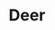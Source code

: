 ---
layout: gallery
title: Deer
weight: 4
permalink: /gallery/deer/
featured_image_path:  /assets/images/gallery/deer/Oklahoma-w_t_sm.jpg
images:
  - title: Oklahoma W/T
    small_image_path: /assets/images/gallery/deer/Oklahoma-w_t_sm.jpg
    large_image_path: /assets/images/gallery/deer/Oklahoma-w_t.jpg
  - title: Colorado Mulie 244 4/8 in.
    small_image_path: /assets/images/gallery/deer/Colorado-244-Mulie_sm.jpg
    large_image_path: /assets/images/gallery/deer/Colorado-244-Mulie.jpg
  - title: Colorado 42in. Mulie
    small_image_path: /assets/images/gallery/deer/Colorado-42in-Mulie_sm.jpg
    large_image_path: /assets/images/gallery/deer/Colorado-42in-Mulie.jpg
  - title: Brian and Cassie Pedestal Caribou
    small_image_path: /assets/images/gallery/deer/Brian-and-Cassie-Pedestal-Caribou_sm.jpg
    large_image_path: /assets/images/gallery/deer/Brian-and-Cassie-Pedestal-Caribou.jpg
  - title: Hugh May Pedestal Mulie
    small_image_path: /assets/images/gallery/deer/Hugh-May-Pedestal-Mulie_sm.jpg
    large_image_path: /assets/images/gallery/deer/Hugh-May-Pedestal-Mulie.jpg
  - title: White Fallow
    small_image_path: /assets/images/gallery/deer/White-Fallow_04-04-10_sm.jpg
    large_image_path: /assets/images/gallery/deer/White-Fallow_04-04-10_lg.jpg
  - title: Brians Colorado Mulie
    small_image_path: /assets/images/gallery/deer/P1010968_sm.jpg
    large_image_path: /assets/images/gallery/deer/P1010968.jpg
  - title: Hugh May archery mulie
    small_image_path: /assets/images/gallery/deer/Hugh-May-archery-mulie02_sm.jpg
    large_image_path: /assets/images/gallery/deer/Hugh-May-archery-mulie02.jpg
  - title: Hugh May archery mulie
    small_image_path: /assets/images/gallery/deer/Hugh-May-archery-mulie01_sm.jpg
    large_image_path: /assets/images/gallery/deer/Hugh-May-archery-mulie01.jpg
  - title: Anne's Colorado Archery Mulie
    small_image_path: /assets/images/gallery/deer/P1010059_sm.jpg
    large_image_path: /assets/images/gallery/deer/P1010059.jpg
  - title: Bobbies Colorado Mule Deer
    small_image_path: /assets/images/gallery/deer/Bobbies-Colorado-Mule-deer_sm.jpg
    large_image_path: /assets/images/gallery/deer/Bobbies-Colorado-Mule-deer.jpg
  - title: Colorado Mulie
    small_image_path: /assets/images/gallery/deer/colorado-mulie_sm.jpg
    large_image_path: /assets/images/gallery/deer/colorado-mulie.jpg
  - title: Mindys 07 archery Mulie
    small_image_path: /assets/images/gallery/deer/P1000798_sm.jpg
    large_image_path: /assets/images/gallery/deer/P1000798.jpg
  - title: 5 X 5 Mulie Melissa Ray
    small_image_path: /assets/images/gallery/deer/5by5_mulie_melissa_ray_sm.jpg
    large_image_path: /assets/images/gallery/deer/5by5_mulie_melissa_ray.jpg
  - title: A 30-inch Colorado Mulie - Robert Prince
    small_image_path: /assets/images/gallery/deer/30inch_colorado_mulie_robert_prince_sm.jpg
    large_image_path: /assets/images/gallery/deer/30inch_colorado_mulie_robert_prince.jpg
  - title: Up close detail
    small_image_path: /assets/images/gallery/deer/P1000799_sm.jpg
    large_image_path: /assets/images/gallery/deer/P1000799.jpg
  - title: Antelope Pedistal - Brett
    small_image_path: /assets/images/gallery/deer/antelope_pedestal_brett_sm.jpg
    large_image_path: /assets/images/gallery/deer/antelope_pedestal_brett.jpg
  - title: Antelope Pedestal - Lou
    small_image_path: /assets/images/gallery/deer/antelope_pedestal_lou_sm.jpg
    large_image_path: /assets/images/gallery/deer/antelope_pedestal_lou.jpg
  - title: Axis Deer - Paige Menard
    small_image_path: /assets/images/gallery/deer/axis_deer_paige_menard_sm.jpg
    large_image_path: /assets/images/gallery/deer/axis_deer_paige_menard.jpg
  - title: Axis Deer - Paige Menard
    small_image_path: /assets/images/gallery/deer/axis_deer_paige_menard02_sm.jpg
    large_image_path: /assets/images/gallery/deer/axis_deer_paige_menard02.jpg
  - title: Beautiful 2005 Archery 6X6 - John Rooker
    small_image_path: /assets/images/gallery/deer/beautiful_05_archery_sm.jpg
    large_image_path: /assets/images/gallery/deer/beautiful_05_archery.jpg
  - title: Beautiful Spotted Fallow Deer
    small_image_path: /assets/images/gallery/deer/beautiful_spotted_fallow_deer_sm.jpg
    large_image_path: /assets/images/gallery/deer/beautiful_spotted_fallow_deer.jpg
  - title: Can you believe this is actually a mounted whitetail?
    small_image_path: /assets/images/gallery/deer/can_you_believe_mounted_whitetail_sm.jpg
    large_image_path: /assets/images/gallery/deer/can_you_believe_mounted_whitetail.jpg
  - title: Check out the detail in this trophy mount!
    small_image_path: /assets/images/gallery/deer/check_out_the_detail_sm.jpg
    large_image_path: /assets/images/gallery/deer/check_out_the_detail.jpg
  - title: Colorado Mule
    small_image_path: /assets/images/gallery/deer/colorado_mule_sm.jpg
    large_image_path: /assets/images/gallery/deer/colorado_mule.jpg
  - title: Colorado Whitetail - Darrell
    small_image_path: /assets/images/gallery/deer/colorado_whitetail_darrell_sm.jpg
    large_image_path: /assets/images/gallery/deer/colorado_whitetail_darrell.jpg
  - title: Custom Mule Deer Pedistal Mount
    small_image_path: /assets/images/gallery/deer/custom_mule_deer_pedestal_sm.jpg
    large_image_path: /assets/images/gallery/deer/custom_mule_deer_pedestal.jpg
  - title: Fallow Deer - Pedestal Mount
    small_image_path: /assets/images/gallery/deer/fallow_deer_pedestal_mount_sm.jpg
    large_image_path: /assets/images/gallery/deer/fallow_deer_pedestal_mount.jpg
  - title: Its all in the eyes.
    small_image_path: /assets/images/gallery/deer/its_all_in_the_eyes_sm.jpg
    large_image_path: /assets/images/gallery/deer/its_all_in_the_eyes.jpg
  - title: Kansas Whitetail 2005
    small_image_path: /assets/images/gallery/deer/kansas_whitetail_2005_sm.jpg
    large_image_path: /assets/images/gallery/deer/kansas_whitetail_2005.jpg
  - title: Kansas Whitetail - Will
    small_image_path: /assets/images/gallery/deer/kansas_whitetail_will_sm.jpg
    large_image_path: /assets/images/gallery/deer/kansas_whitetail_will.jpg
  - title: Paul Newman 2005
    small_image_path: /assets/images/gallery/deer/paul_newman_2005_sm.jpg
    large_image_path: /assets/images/gallery/deer/paul_newman_2005.jpg
  - title: Sika
    small_image_path: /assets/images/gallery/deer/sika_sm.jpg
    large_image_path: /assets/images/gallery/deer/sika.jpg
  - title: Up Close and Personal
    small_image_path: /assets/images/gallery/deer/up_close_and_personal_sm.jpg
    large_image_path: /assets/images/gallery/deer/up_close_and_personal.jpg
  - title: Whitetail
    small_image_path: /assets/images/gallery/deer/whitetail_sm.jpg
    large_image_path: /assets/images/gallery/deer/whitetail.jpg
  - title: Whitetail nose reference
    small_image_path: /assets/images/gallery/deer/whitetail_nose_reference_sm.jpg
    large_image_path: /assets/images/gallery/deer/whitetail_nose_reference.jpg
  - title: Wyoming Mulie
    small_image_path: /assets/images/gallery/deer/wyoming_mulie_sm.jpg
    large_image_path: /assets/images/gallery/deer/wyoming_mulie.jpg
---
